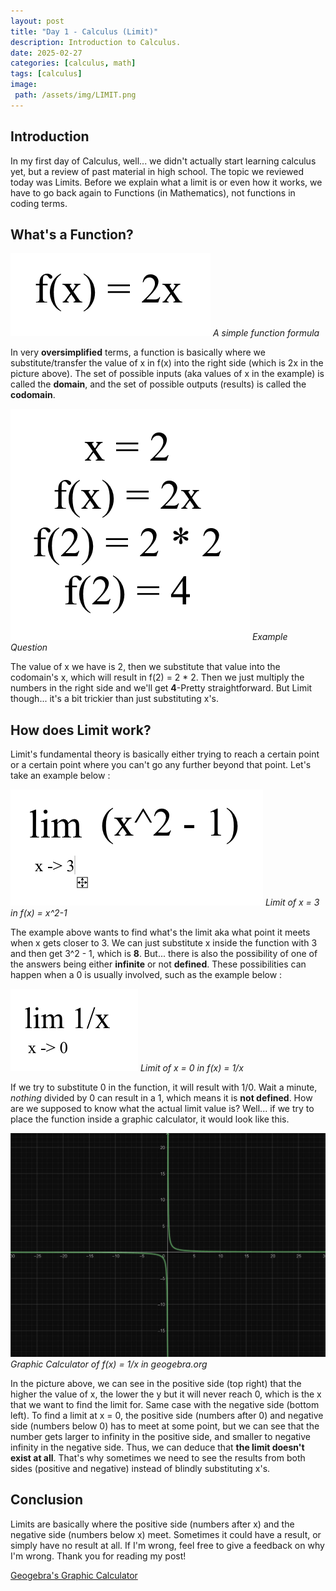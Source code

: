 ```yaml
---
layout: post
title: "Day 1 - Calculus (Limit)"
description: Introduction to Calculus.
date: 2025-02-27
categories: [calculus, math]
tags: [calculus]
image:
 path: /assets/img/LIMIT.png
---
```

## Introduction
In my first day of Calculus, well... we didn't actually start learning calculus yet, but a review of past material in high school. The topic we reviewed today was Limits. Before we explain what a limit is or even how it works, we have to go back again to Functions (in Mathematics), not functions in coding terms.

## What's a Function?
![function](/assets/img/function.png)
*A simple function formula*

In very **oversimplified** terms, a function is basically where we substitute/transfer the value of x in f(x) into the right side (which is 2x in the picture above). The set of possible inputs (aka values of x in the example) is called the **domain**, and the set of possible outputs (results) is called the **codomain**.

![function1](/assets/img/examplefunction1.png)
*Example Question*

The value of x we have is 2, then we substitute that value into the codomain's x, which will result in f(2) = 2 * 2. Then we just multiply the numbers in the right side and we'll get **4**-Pretty straightforward. But Limit though... it's a bit trickier than just substituting x's.

## How does Limit work?

Limit's fundamental theory is basically either trying to reach a certain point or a certain point where you can't go any further beyond that point. Let's take an example below : 

![function2](/assets/img/examplefunction2.png)
*Limit of x = 3 in f(x) = x^2-1*

The example above wants to find what's the limit aka what point it meets when x gets closer to 3. We can just substitute x inside the function with 3 and then get 3^2 - 1, which is **8**.
But... there is also the possibility of one of the answers being either **infinite** or not **defined**. These possibilities can happen when a 0 is usually involved, such as the example below : 

![function3](/assets/img/examplefunction3.png)
*Limit of x = 0 in f(x) = 1/x*

If we try to substitute 0 in the function, it will result with 1/0. Wait a minute, *nothing* divided by 0 can result in a 1, which means it is **not defined**. How are we supposed to know what the actual limit value is?
Well... if we try to place the function inside a graphic calculator, it would look like this.

![function4](/assets/img/graphcalcul.png)
*Graphic Calculator of f(x) = 1/x in geogebra.org*

In the picture above, we can see in the positive side (top right) that the higher the value of x, the lower the y but it will never reach 0, which is the x that we want to find the limit for. Same case with the negative side (bottom left). 
To find a limit at x = 0, the positive side (numbers after 0) and negative side (numbers below 0) has to meet at some point, but we can see that the number gets larger to infinity in the positive side, and smaller to negative infinity in the negative side.
Thus, we can deduce that **the limit doesn't exist at all**. That's why sometimes we need to see the results from both sides (positive and negative) instead of blindly substituting x's.

## Conclusion

Limits are basically where the positive side (numbers after x) and the negative side (numbers below x) meet. Sometimes it could have a result, or simply have no result at all. If I'm wrong, feel free to give a feedback on why I'm wrong. Thank you for reading my post!

[Geogebra's Graphic Calculator](https://www.geogebra.org/graphing)

